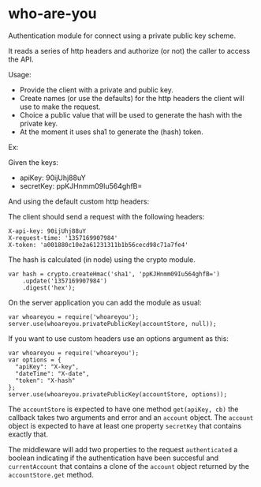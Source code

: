 who-are-you
===========

Authentication module for connect using a private public key scheme.

It reads a series of http headers and authorize (or not) the caller to access the API.

Usage:

* Provide the client with a private and public key.
* Create names (or use the defaults) for the http headers the client will use to make the request.
* Choice a public value that will be used to generate the hash with the private key.
* At the moment it uses sha1 to generate the (hash) token.

Ex:

Given the keys:

* apiKey: 90ijUhj88uY
* secretKey: ppKJHnmm09Iu564ghfB=

And using the default custom http headers:

The client should send a request with the following headers:

    X-api-key: 90ijUhj88uY
    X-request-time: '1357169907984'
    X-token: 'a001880c10e2a61231311b1b56cecd98c71a7fe4'

The hash is calculated (in node) using the crypto module.

    var hash = crypto.createHmac('sha1', 'ppKJHnmm09Iu564ghfB=')
        .update('1357169907984')
        .digest('hex');

On the server application you can add the module as usual:

    var whoareyou = require('whoareyou');
    server.use(whoareyou.privatePublicKey(accountStore, null));

If you want to use custom headers use an options argument as this:

    var whoareyou = require('whoareyou');
    var options = {
      "apiKey": "X-key",
      "dateTime": "X-date",
      "token": "X-hash"
    };
    server.use(whoareyou.privatePublicKey(accountStore, options));

The `accountStore` is expected to have one method `get(apiKey, cb)` the callback takes two arguments and error and an `account` object.
The `account` object is expected to have at least one property `secretKey` that contains exactly that.

The middleware will add two properties to the request `authenticated` a boolean indicating if the authentication have been succesful and `currentAccount` that contains a clone of the `account` object returned by the `accountStore.get` method.
